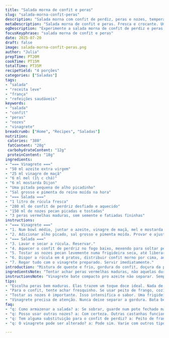 ```yaml
---
title: "Salada morna de confit e peras"
slug: "salada-morna-confit-peras"
description: "Salada morna com confit de perdiz, peras e nozes, temperada com vinagrete de azeite, vinagre de maçã, mostarda Dijon e mel. Combinação de folhas frescas, proteína rica e toque levemente adocicado. Texturas crocantes e macias num prato para quatro pessoas. Sem lactose, sem glúten e sem ovos, leve e versátil."
metaDescription: "Salada morna de confit e peras. Fresca e crocante. Uma mistura de texturas perfeita para um almoço leve e saboroso."
ogDescription: "Experimente a salada morna de confit de perdiz e peras. Combinações de sabores e texturas em cada garfada."
focusKeyphrase: "salada morna de confit e peras"
date: 2025-07-20
draft: false
image: salada-morna-confit-peras.png
author: "Julia"
prepTime: PT20M
cookTime: PT15M
totalTime: PT35M
recipeYield: "4 porções"
categories: ["Saladas"]
tags:
- "salada"
- "receita leve"
- "frança"
- "refeições saudáveis"
keywords:
- "salada"
- "confit"
- "peras"
- "nozes"
- "vinagrete"
breadcrumb: ["Home", "Recipes", "Saladas"]
nutrition: 
 calories: "380"
 fatContent: "28g"
 carbohydrateContent: "12g"
 proteinContent: "18g"
ingredients:
- "=== Vinagrete ==="
- "50 ml azeite extra virgem"
- "25 ml vinagre de maçã"
- "6 ml mel (1½ c chá)"
- "6 ml mostarda Dijon"
- "Uma pitada pequena de alho picadinho"
- "Sal grosso e pimenta do reino moída na hora"
- "=== Salada ==="
- "1 litro de rúcula fresca"
- "280 ml de confit de perdriz desfiado e aquecido"
- "150 ml de nozes pecan picadas e tostadas"
- "3 peras vermelhas maduras, sem semente e fatiadas fininhas"
instructions:
- "=== Vinagrete ==="
- "1. Num bowl médio, juntar o azeite, vinagre de maçã, mel e mostarda Dijon. Misturar bem com um fouet até homogêneo."
- "2. Adicionar alho picado, sal grosso e pimenta moída. Provar e ajustar tempero."
- "=== Salada ==="
- "3. Lavar e secar a rúcula. Reservar."
- "4. Aquecer o confit de perdriz no fogo baixo, mexendo para soltar pedaços."
- "5. Tostar as nozes pecan levemente numa frigideira seca, até liberarem aroma."
- "6. Dispor a rúcula em 4 pratos, distribuir confit morno por cima, adicionar as nozes e as fatias de pera."
- "7. Regar tudo com o vinagrete preparado. Servir imediatamente."
introduction: "Mistura de quente e frio, gordura do confit, doçura da pera, crocância das nozes. Nada certinho, tudo meio solto. Sabe aquele almoço que junta resto do domingo e um toque novo? Rúcula na base porque é amarga, dá leveza na boca. Confir de perdriz? Pode ser substituído por coxa de pato se não achar. Nozes pecan? Troque por castanhas ou amêndoas, variedade é chave. Vinagrete com vinagre de maçã porque xerez pode sumir fácil, e a leve acidez combina bem com a fruta. Misturar, raspar, comer. Pouca coisa e efeito grande."
ingredientsNote: "Tentar achar peras vermelhas maduras, não aquelas duras de loja comum, nada cru. No caso de não comprar confit fresco, pode usar peito de frango desfiado temperado com tomilho e um toque de gordura. Nozes pecan fazem diferença pelo sabor amanteigado, mas castanhas nacionais podem substituir numa boa. Alho no vinagrete é opcional, dá um toque, mas cuidado pra não ficar forte demais. Mel deve ser mais suave, tirar do meio do pote pra não ficar carregado de florada. Mostarda Dijon traz sabor e textura, mostarda à antiga mudaria o resultado, mas vale tentar para textura."
instructionsNote: "Vinagrete bate compacto pro azeite não separar. Sempre ajustar sal depois de misturar o fundo dos ingredientes. Rúcula e folhas devem ser bem secas ou a salada fica aguada. Confir de perdriz deve ser desfiado com garfo, cuidado pra não ficar pedaços muito grandes. Aqueça devagar, se esquentar demais seca a carne. As nozes tostadas trazem aroma e crocância, só cuidado pra não queimar rápido. Montar caldo na hora para não perder temperatura do confit. Vinaigrette no momento antes de servir, vira salada, mexe e serve. Não deixar a pera oxidar muito, fatiar próximo do uso. Serve quase que como entrada reforçada, ou prato principal leve durante o dia."
tips:
- "Escolha peras bem maduras. Elas trazem um toque doce ideal. Nada de peras duras. Procure nas feiras, frutas frescas fazem diferença. Rúcula é amarga, se equilibrando bem com a doçura. Use conforme sua preferência. Mais folhas verdes? Pode adicionar. Substitua a rúcula por outra se não gostar. Isso varia a textura e o sabor. Não esqueça de lavar bem as folhas."
- "Para o confit, tente achar fresquinho. Se usar peito de frango, cozinhe com temperos delicados. Tomilho é bom. Desfie com calma, não deixe pedaços grandes. Carne seca é ruim. Aqueça devagar para não queimar. E sempre, ajuste o tempero da sua salada. Isso é essencial para o gosto final. Misturar tudo na hora de servir é fundamental."
- "Tostar as nozes é importante. Isso intensifica o sabor. Uma frigideira seca é ideal, mas cuidado para não queimar. Segure bem o fogo. Pecan tem sabor amanteigado porém, castanhas nacionais também funcionam. Uma troca que dá certo. Alho pode ser opcional, quem gosta, coloca. Ajuda a intensificar o vinagrete."
- "Vinagrete precisa de atenção. Nunca deixe separar a gordura. Bata bem depois de sair do fogo e antes de servir. Pode raspar fundo da tigela. Mistura certo traz equilíbrio ao prato. Salada deve estar seca, isso é garantia de sucesso. Rúcula aguada não é legal. Prepare tudo um pouco antes, mas monte só na hora de servir."
faq:
- "q: Como armazenar a salada? a: Se sobrar, guarde num pote fechado mas não por muito tempo. Folhas ficam murchas rápido. Mas o confit pode durar mais. Armazenar separado é melhor."
- "q: Posso usar outras nozes? a: Com certeza. Outras castanhas funcionam bem. Amêndoas são boas, só tostar antes. O sabor muda, mas o resultado ainda é saboroso."
- "q: Tem alguma substituição para o confit de perdiz? a: Peito de frango é uma opção. Faz parte da receita leve. Mas mantenha os temperos certos. Usar pato se preferir, é uma boa ideia."
- "q: O vinagrete pode ser alterado? a: Pode sim. Varie com outros tipos de vinagre. Mas cuidado com o gosto. Vinagre balsâmico traz notas diferentes. Teste até encontrar seu favorito."

---
```

